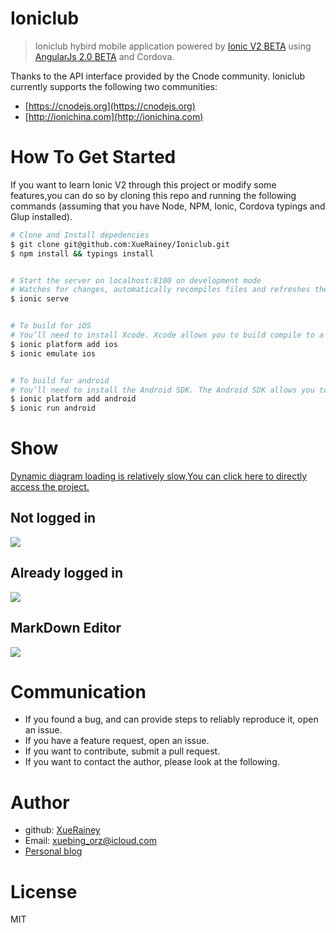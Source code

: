 # Ioniclub

> Ioniclub hybird mobile application powered by [Ionic V2 BETA](http://ionicframework.com/docs/v2) using [AngularJs 2.0 BETA](https://angular.io/) and Cordova.

Thanks to the API interface provided by the Cnode community. Ioniclub currently supports the following two communities:

- [https://cnodejs.org](https://cnodejs.org)
- [http://ionichina.com](http://ionichina.com)


# How To Get Started

If you want to learn  Ionic V2 through this project or modify some features,you can do so by cloning this repo and running the following commands (assuming that you have Node, NPM, Ionic, Cordova typings and Glup installed).

```bash
# Clone and Install depedencies
$ git clone git@github.com:XueRainey/Ioniclub.git
$ npm install && typings install


# Start the server on localhost:8100 on development mode
# Watches for changes, automatically recompiles files and refreshes the browser
$ ionic serve


# To build for iOS
# You’ll need to install Xcode. Xcode allows you to build compile to a target device running iOS.
$ ionic platform add ios
$ ionic emulate ios


# To build for android
# You’ll need to install the Android SDK. The Android SDK allows you to build compile to a target device running Android. Although the Android SDK comes with a stock emulator, Genymotion is recommended, since it’s much faster.Of course, a real Android device connected to your computer would be better.
$ ionic platform add android
$ ionic run android

```

# Show

[Dynamic diagram loading is relatively slow,You can click here to directly access the project.](http://rainey.coding.io/ioniclub/)

## Not logged in
![](http://7xpp66.com1.z0.glb.clouddn.com/ioniclub-android-1.gif)

## Already logged in
![](http://7xpp66.com1.z0.glb.clouddn.com/ioniclub-android-2.gif)

## MarkDown Editor
![](http://7xpp66.com1.z0.glb.clouddn.com/ioniclub-android-3.gif)

# Communication

- If you found a bug, and can provide steps to reliably reproduce it, open an issue.
- If you have a feature request, open an issue.
- If you want to contribute, submit a pull request.
- If you want to contact the author, please look at the following.

# Author

- github: [XueRainey](https://github.com/XueRainey)
- Email: xuebing_orz@icloud.com
- [Personal blog](http://rainey.space)

# License

MIT

<!--### 已完成功能有：
## 主题

- 首页（主题列表）
- 主题详情
- 主题评论功能
- 评论回复功能
- 评论点赞功能


## 用户

- 用户登陆功能
- 用户注销功能

## 消息

- 消息获取功能
- 消息标记为已读

## 其他
- MarkDown编辑器-->
